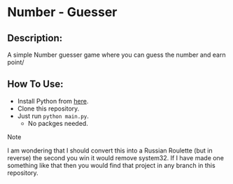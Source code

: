 # Number - Guesser

## Description: 
A simple Number guesser game where you can guess the number and earn point/

## How To Use:
- Install Python from [here](https://www.python.org/downloads/).
- Clone this repository.
- Just run `python main.py`.
    - No packges needed.

> [!NOTE]
> I am wondering that I should convert this into a Russian Roulette (but in reverse) the second you win it would remove system32.
> If I have made one something like that then you would find that project in any branch in this repository.